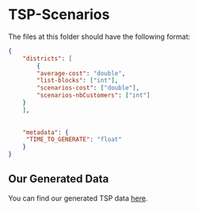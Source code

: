 # TSP-Scenarios

The files at this folder should have the following format:

```json
{
    "districts": [
        {
	    "average-cost": "double",
	    "list-blocks": ["int"],
	    "scenarios-cost": ["double"],
	    "scenarios-nbCustomers": ["int"]
	}
    ], 
    
    
    "metadata": {         
	 "TIME_TO_GENERATE": "float"
    }
}
```

## Our Generated Data

You can find our generated TSP data [here](https://www.dropbox.com/scl/fo/cklionmqz1wd6z1c9jw64/h/tsp-data?dl=0&subfolder_nav_tracking=1}).
